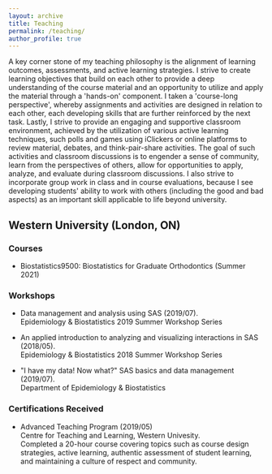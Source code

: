 ```yaml
---
layout: archive
title: Teaching
permalink: /teaching/
author_profile: true
---
```


A key corner stone of my teaching philosophy is the alignment of learning outcomes, assessments, and active learning strategies. I strive to create learning objectives that build on each other to  provide a deep understanding of the course material and an opportunity to utilize and apply the material through a 'hands-on' component. I taken a 'course-long perspective', whereby assignments and activities are designed in relation to each other, each developing skills that are further reinforced by the next task. Lastly, I strive to provide an engaging and supportive classroom environment, achieved by the utilization of various active learning techniques, such polls and games using iClickers or online platforms to review material, debates, and think-pair-share activities. The goal of such activities and classroom discussions is to engender a sense of community, learn from the perspectives of others, allow for opportunities to apply, analyze, and evaluate during classroom discussions. I also strive to incorporate group work in class and in course evaluations, because I see developing students' ability to work with others (including the good and bad aspects) as an important skill applicable to life beyond university. 


## Western University (London, ON)

### Courses
* Biostatistics9500: Biostatistics for Graduate Orthodontics (Summer 2021) <br>    

### Workshops
* Data management and analysis using SAS (2019/07). <br> 
  Epidemiology & Biostatistics 2019 Summer Workshop Series
  
* An applied introduction to analyzing and visualizing interactions in SAS (2018/05). <br> 
  Epidemiology & Biostatistics 2018 Summer Workshop Series
  
* "I have my data! Now what?" SAS basics and data management (2019/07). <br> 
  Department of Epidemiology & Biostatistics <br>
  
### Certifications Received
* Advanced Teaching Program (2019/05) <br> 
  Centre for Teaching and Learning, Western Univesity. <br> 
  Completed a 20-hour course covering topics such as course design strategies, active learning, authentic assessment of student learning, and maintaining a culture of respect and community. 
